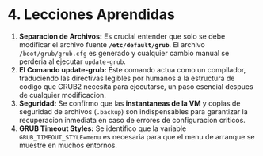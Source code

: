 # 4. Lecciones Aprendidas

1.  **Separacion de Archivos:** Es crucial entender que solo se debe modificar el archivo fuente **`/etc/default/grub`**. El archivo `/boot/grub/grub.cfg` es generado y cualquier cambio manual se perderia al ejecutar `update-grub`.
2.  **El Comando update-grub:** Este comando actua como un compilador, traduciendo las directivas legibles por humanos a la estructura de codigo que GRUB2 necesita para ejecutarse, un paso esencial despues de cualquier modificacion.
3.  **Seguridad:** Se confirmo que las **instantaneas de la VM** y copias de seguridad de archivos (`.backup`) son indispensables para garantizar la recuperacion inmediata en caso de errores de configuracion criticos.
4.  **GRUB Timeout Styles:** Se identifico que la variable `GRUB_TIMEOUT_STYLE=menu` es necesaria para que el menu de arranque se muestre en muchos entornos.